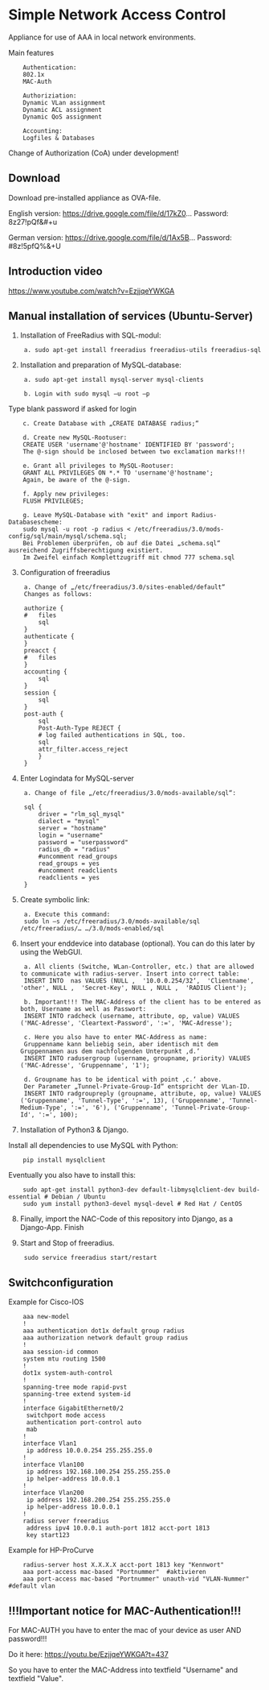 # Simple Network Access Control

Appliance for use of AAA in local network environments.

Main features

		Authentication:
  		802.1x
  		MAC-Auth
  		
  		Authoriziation:
		Dynamic VLan assignment
		Dynamic ACL assignment
		Dynamic QoS assignment

		Accounting:
		Logfiles & Databases

Change of Authorization (CoA) under development!

## Download

Download pre-installed appliance as OVA-file.

English version:
https://drive.google.com/file/d/17kZ0...
Password: 8z27!pQf&#+u

German version:
https://drive.google.com/file/d/1Ax5B...
Password: #8z!5pfQ%&+U

## Introduction video

https://www.youtube.com/watch?v=EzjjqeYWKGA

## Manual installation of services (Ubuntu-Server)

1. Installation of FreeRadius with SQL-modul:

        a. sudo apt-get install freeradius freeradius-utils freeradius-sql

2. Installation and preparation of MySQL-database:

        a. sudo apt-get install mysql-server mysql-clients

        b. Login with sudo mysql –u root –p
Type blank password if asked for login

        c. Create Database with „CREATE DATABASE radius;“

        d. Create new MySQL-Rootuser:
		CREATE USER 'username'@'hostname' IDENTIFIED BY 'password';
		The @-sign should be inclosed between two exclamation marks!!!

        e. Grant all privileges to MySQL-Rootuser:
		GRANT ALL PRIVILEGES ON *.* TO 'username'@'hostname';
		Again, be aware of the @-sign.

        f. Apply new privileges:
		FLUSH PRIVILEGES;

        g. Leave MySQL-Database with "exit" and import Radius-Databasescheme:
		sudo mysql -u root -p radius < /etc/freeradius/3.0/mods-config/sql/main/mysql/schema.sql;
		Bei Problemen überprüfen, ob auf die Datei „schema.sql“ ausreichend Zugriffsberechtigung existiert.
		Im Zweifel einfach Komplettzugriff mit chmod 777 schema.sql


3. Configuration of freeradius

        a. Change of „/etc/freeradius/3.0/sites-enabled/default“
		Changes as follows:

		authorize {
		#   files
		    sql
		}
		authenticate {
		}
		preacct {
		#   files
		}
		accounting {
		    sql
		}
		session {
		    sql
		}
		post-auth {
		    sql
		    Post-Auth-Type REJECT {
		    # log failed authentications in SQL, too.
		    sql
		    attr_filter.access_reject
		    }
		}


4. Enter Logindata for MySQL-server

        a. Change of file „/etc/freeradius/3.0/mods-available/sql“:

		sql {
		    driver = "rlm_sql_mysql"
		    dialect = "mysql"
		    server = "hostname"
		    login = "username"
		    password = "userpassword"
		    radius_db = "radius"
		    #uncomment read_groups
		    read_groups = yes
		    #uncomment readclients
		    readclients = yes
		}





5. Create symbolic link:

        a. Execute this command:
		sudo ln –s /etc/freeradius/3.0/mods-available/sql /etc/freeradius/… …/3.0/mods-enabled/sql



6. Insert your enddevice into database (optional). You can do this later by using the WebGUI.

        a. All clients (Switche, WLan-Controller, etc.) that are allowed to communicate with radius-server. Insert into correct table:
		INSERT INTO  nas VALUES (NULL ,  '10.0.0.254/32‘,  'Clientname', 'other', NULL ,  'Secret-Key', NULL , NULL ,  'RADIUS Client');

        b. Important!!! The MAC-Address of the client has to be entered as both, Username as well as Passwort:
		INSERT INTO radcheck (username, attribute, op, value) VALUES ('MAC-Adresse', 'Cleartext-Password', ':=', 'MAC-Adresse');

        c. Here you also have to enter MAC-Address as name:
		Gruppenname kann beliebig sein, aber identisch mit dem Gruppennamen aus dem nachfolgenden Unterpunkt ‚d.‘
		INSERT INTO radusergroup (username, groupname, priority) VALUES ('MAC-Adresse', 'Gruppenname', '1');

        d. Groupname has to be identical with point ‚c.‘ above.
		Der Parameter „Tunnel-Private-Group-Id“ entspricht der VLan-ID.
		INSERT INTO radgroupreply (groupname, attribute, op, value) VALUES ('Gruppenname', 'Tunnel-Type', ':=', 13), ('Gruppenname', 'Tunnel-Medium-Type', ':=', '6'), ('Gruppenname', 'Tunnel-Private-Group-Id', ':=', 100);


7. Installation of Python3 & Django.

Install all dependencies to use MySQL with Python:
	
		pip install mysqlclient

Eventually you also have to install this:

		sudo apt-get install python3-dev default-libmysqlclient-dev build-essential # Debian / Ubuntu
		sudo yum install python3-devel mysql-devel # Red Hat / CentOS
		
8. Finally, import the NAC-Code of this repository into Django, as a Django-App.
Finish


9. Start and Stop of freeradius.

		sudo service freeradius start/restart
	

## Switchconfiguration

Example for Cisco-IOS

		aaa new-model
		!
		aaa authentication dot1x default group radius
		aaa authorization network default group radius
		!
		aaa session-id common
		system mtu routing 1500
		!
		dot1x system-auth-control
		!
		spanning-tree mode rapid-pvst
		spanning-tree extend system-id
		!
		interface GigabitEthernet0/2
		 switchport mode access
		 authentication port-control auto
		 mab
		!
		interface Vlan1
		 ip address 10.0.0.254 255.255.255.0
		!
		interface Vlan100
		 ip address 192.168.100.254 255.255.255.0
		 ip helper-address 10.0.0.1
		!
		interface Vlan200
		 ip address 192.168.200.254 255.255.255.0
		 ip helper-address 10.0.0.1
		!
		radius server freeradius
		 address ipv4 10.0.0.1 auth-port 1812 acct-port 1813
		 key start123


Example for HP-ProCurve

		radius-server host X.X.X.X acct-port 1813 key "Kennwort"
		aaa port-access mac-based "Portnummer"  #aktivieren
		aaa port-access mac-based "Portnummer" unauth-vid "VLAN-Nummer"  #default vlan

## !!!Important notice for MAC-Authentication!!!

For MAC-AUTH you have to enter the mac of your device as user AND password!!!

Do it here: https://youtu.be/EzjjqeYWKGA?t=437

So you have to enter the MAC-Address into textfield "Username" and textfield "Value".

